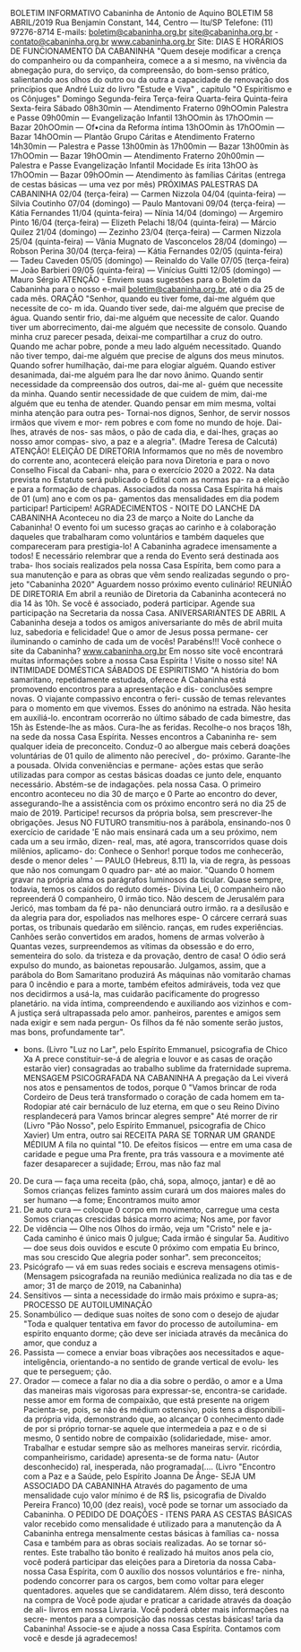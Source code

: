 BOLETIM INFORMATIVO 
Cabaninha de Antonio de Aquino 
BOLETIM 58 ABRIL/2019 
Rua Benjamin Constant, 144, Centro — Itu/SP 
Telefone: (11) 97276-8714 
E-mails: boletim@cabaninha.org.br 
site@cabaninha.org.br - contato@cabaninha.org.br 
www.cabaninha.org.br 
Site: 
DIAS E HORÁRIOS DE FUNCIONAMENTO DA CABANINHA 
"Quem deseje modificar a crença do companheiro 
ou da companheira, comece a a si 
mesmo, na vivência da abnegação pura, do 
serviço, da compreensão, do bom-senso prático, 
salientando aos olhos do outro ou da outra a 
capacidade de renovação dos princípios que 
André Luiz 
do livro "Estude e Viva" , 
capitulo "O Espiritismo e os Cônjuges" 
Domingo 
Segunda-feira 
Terça-feira 
Quarta-feira 
Quinta-feira 
Sexta-feira 
Sábado 
08h30min — Atendimento Fraterno 
09hOOmin Palestra e Passe 
09h00min — Evangelização Infantil 
13hOOmin às 17hOOmin — Bazar 
20hOOmin — Of•cina da Reforma íntima 
13hOOmin às 17hOOmin — Bazar 
14hOOmin — Plantão Grupo Cáritas 
e Atendimento Fraterno 
14h30min — Palestra e Passe 
13h00min às 17h00min — Bazar 
13h00min às 17hOOmin — Bazar 
19hOOmin — Atendimento Fraterno 
20h00min — Palestra e Passe 
Evangelização Infantil 
Mocidade Es írita 
13hOO às 17hOOmin — Bazar 
09hOOmin — Atendimento às famílias Cáritas 
(entrega de cestas básicas — uma vez por mês) 
PRÓXIMAS PALESTRAS DA CABANINHA 
02/04 (terça-feira) — Carmen Nizzola 
04/04 (quinta-feira) — Silvia Coutinho 
07/04 (domingo) — Paulo Mantovani 
09/04 (terça-feira) — Kátia Fernandes 
11/04 (quinta-feira) — Nínia 
14/04 (domingo) — Argemiro Pinto 
16/04 (terça-feira) — Elizeth Pelachi 
18/04 (quinta-feira) — Márcio Quilez 
21/04 (domingo) — Zezinho 
23/04 (terça-feira) — Carmen Nizzola 
25/04 (quinta-feira) — Vânia Mugnato de Vasconcelos 
28/04 (domingo) — Robson Perina 
30/04 (terça-feira) — Kátia Fernandes 
02/05 (quinta-feira) — Tadeu Caveden 
05/05 (domingo) — Reinaldo do Valle 
07/05 (terça-feira) — João Barbieri 
09/05 (quinta-feira) — Vinícius Guitti 
12/05 (domingo) — Mauro Sérgio 
ATENÇÃO - Enviem suas sugestões para o Boletim da Cabaninha para o 
nosso e-mail boletim@cabaninha.org.br, até o dia 25 de cada mês. 
ORAÇÃO 
"Senhor, quando eu tiver fome, dai-me alguém que necessite de co- 
m ida. 
Quando tiver sede, dai-me alguém que precise de água. 
Quando sentir frio, dai-me alguém que necessite de calor. 
Quando tiver um aborrecimento, dai-me alguém que necessite de 
consolo. 
Quando minha cruz parecer pesada, deixai-me compartilhar a cruz do 
outro. 
Quando me achar pobre, ponde a meu lado alguém necessitado. 
Quando não tiver tempo, dai-me alguém que precise de alguns dos 
meus minutos. 
Quando sofrer humilhação, dai-me para elogiar alguém. 
Quando estiver desanimada, dai-me alguém para lhe dar novo ânimo. 
Quando sentir necessidade da compreensão dos outros, dai-me al- 
guém que necessite da minha. 
Quando sentir necessidade de que cuidem de mim, dai-me alguém 
que eu tenha de atender. 
Quando pensar em mim mesma, voltai minha atenção para outra pes- 
Tornai-nos dignos, Senhor, de servir nossos irmãos que vivem e mor- 
rem pobres e com fome no mundo de hoje. Dai-lhes, através de nos- 
sas mãos, o pão de cada dia, e dai-lhes, graças ao nosso amor compas- 
sivo, a paz e a alegria". 
(Madre Teresa de Calcutá) 
ATENÇÃO! ELEIÇÃO DE DIRETORIA 
Informamos que no mês de novembro do corrente ano, acontecerá 
eleição para nova Diretoria e para o novo Conselho Fiscal da Cabani- 
nha, para o exercício 2020 a 2022. 
Na data prevista no Estatuto será publicado o Edital com as normas pa- 
ra a eleição e para a formação de chapas. 
Associados da nossa Casa Espírita há mais de 01 (um) ano e com os pa- 
gamentos das mensalidades em dia podem participar! 
Participem! 
AGRADECIMENTOS - NOITE DO LANCHE DA CABANINHA 
Aconteceu no dia 23 de março a Noite do Lanche da Cabaninha! O 
evento foi um sucesso graças ao carinho e à colaboração daqueles que 
trabalharam como voluntários e também daqueles que compareceram 
para prestigia-lo! A Cabaninha agradece imensamente a todos! 
E necessário relembrar que a renda do Evento será destinada aos traba- 
lhos sociais realizados pela nossa Casa Espírita, bem como para a sua 
manutenção e para as obras que vêm sendo realizadas segundo o pro- 
jeto "Cabaninha 2020" 
Aguardem nosso próximo evento culinário! 
REUNIÃO DE DIRETORIA 
Em abril a reunião de Diretoria da Cabaninha acontecerá no dia 14 às 
10h. Se você é associado, poderá participar. Agende sua participação 
na Secretaria da nossa Casa. 
ANIVERSARIANTES DE ABRIL 
A Cabaninha deseja a todos os amigos aniversariante do mês de abril 
muita luz, sabedoria e felicidade! Que o amor de Jesus possa permane- 
cer iluminando o caminho de cada um de vocês! Parabéns!!! 
Você conhece o site da Cabaninha? www.cabaninha.org.br 
Em nosso site você encontrará muitas informações sobre a nossa Casa 
Espírita ! Visite o nosso site! 
NA INTIMIDADE DOMÉSTICA 
SÁBADOS DE ESPIRITISMO 
"A história do bom samaritano, repetidamente estudada, oferece 
A Cabaninha está promovendo encontros para a apresentação e dis- 
conclusões sempre novas. O viajante compassivo encontra o feri- 
cussão de temas relevantes para o momento em que vivemos. Esses 
do anónimo na estrada. Não hesita em auxiliá-lo. 
encontram ocorrerão no último sábado de cada bimestre, das 15h às 
Estende-lhe as mãos. Cura-lhe as feridas. Recolhe-o nos braços 
18h, na sede da nossa Casa Espírita. Nesses encontros a Cabaninha re- 
sem qualquer ideia de preconceito. Conduz-0 ao albergue mais 
ceberá doações voluntárias de 01 quilo de alimento não perecível , do- 
próximo. Garante-lhe a pousada. Olvida conveniências e permane- 
ações estas que serão utilizadas para compor as cestas básicas doadas 
ce junto dele, enquanto necessário. Abstém-se de indagações. 
pela nossa Casa. O primeiro encontro aconteceu no dia 30 de março e 0 
Parte ao encontro do dever, assegurando-lhe a assistência com os 
próximo encontro será no dia 25 de maio de 2019. Participe! 
recursos da própria bolsa, sem prescrever-lhe obrigações. Jesus 
NO FUTURO 
transmitiu-nos à parábola, ensinando-nos 0 exercício de caridade 
'E não mais ensinará cada um a seu próximo, nem cada um a seu irmão, dizen- 
real, mas, até agora, transcorridos quase dois milênios, aplicamo- 
do: Conhece o Senhor! porque todos me conhecerão, desde o menor deles 
' — PAULO (Hebreus, 8.11) 
Ia, via de regra, às pessoas que não nos comungam 0 quadro par- 
até ao maior. 
"Quando 0 homem gravar na própria alma os parágrafos luminosos da 
ticular. Quase sempre, todavia, temos os caídos do reduto domés- 
Divina Lei, 0 companheiro não repreenderá 0 companheiro, 0 irmão 
tico. Não descem de Jerusalém para Jericó, mas tombam da fé pa- 
não denunciará outro irmão. 
ra a desilusão e da alegria para dor, espoliados nas melhores espe- 
O cárcere cerrará suas portas, os tribunais quedarão em silêncio. 
ranças, em rudes experiências. 
Canhões serão convertidos em arados, homens de armas volverão à 
Quantas vezes, surpreendemos as vítimas da obsessão e do erro, 
sementeira do solo. 
da tristeza e da provação, dentro de casa! 
O ódio será expulso do mundo, as baionetas repousarão. 
Julgamos, assim, que a parábola do Bom Samaritano produzirá 
As máquinas não vomitarão chamas para 0 incêndio e para a morte, 
também efeitos admiráveis, toda vez que nos decidirmos a usá-la, 
mas cuidarão pacificamente do progresso planetário. 
na vida íntima, compreendendo e auxiliando aos vizinhos e com- 
A justiça será ultrapassada pelo amor. 
panheiros, parentes e amigos sem nada exigir e sem nada pergun- 
Os filhos da fé não somente serão justos, mas bons, profundamente 
tar". 
- bons. 
(Livro "Luz no Lar", pelo Espírito Emmanuel, psicografia de Chico Xa 
A prece constituir-se-á de alegria e louvor e as casas de oração estarão 
vier) 
consagradas ao trabalho sublime da fraternidade suprema. 
MENSAGEM PSICOGRAFADA NA CABANINHA 
A pregação da Lei viverá nos atos e pensamentos de todos, porque 0 
"Vamos brincar de roda 
Cordeiro de Deus terá transformado o coração de cada homem em ta- 
Rodopiar até cair 
bernáculo de luz eterna, em que o seu Reino Divino resplandecerá para 
Vamos brincar alegres 
sempre" 
Até morrer de rir 
(Livro "Pão Nosso", pelo Espírito Emmanuel, psicografia de Chico Xavier) 
Um entra, outro sai 
RECEITA PARA SE TORNAR UM GRANDE MÉDIUM 
A fila no quintal 
"10. De efeitos físicos — entre em uma casa de caridade e pegue uma 
Pra frente, pra trás 
vassoura e a movimente até fazer desaparecer a sujidade; 
Errou, mas não faz mal 
20. De cura — faça uma receita (pão, chá, sopa, almoço, jantar) e dê ao 
Somos crianças felizes 
faminto assim curará um dos maiores males do ser humano —a fome; 
Encontramos muito amor 
30. De auto cura — coloque 0 corpo em movimento, carregue uma cesta 
Somos crianças crescidas 
básica morro acima; 
Nos ame, por favor 
40. De vidência — Olhe nos Olhos do irmão, veja um "Cristo" nele e ja- 
Cada caminho é único 
mais 0 julgue; 
Cada irmão é singular 
5a. Auditivo — doe seus dois ouvidos e escute 0 próximo com empatia 
Eu brinco, mas sou crescido 
Que alegria poder sonhar". 
sem preconceitos; 
60. Psicógrafo — vá em suas redes sociais e escreva mensagens otimis- 
(Mensagem psicografada na reunião mediúnica realizada no dia 
tas e de amor; 
31 de março de 2019, na Cabaninha) 
70. Sensitivos — sinta a necessidade do irmão mais próximo e supra-as; 
PROCESSO DE AUTOILUMINAÇÃO 
80. Sonambúlico — dedique suas noites de sono com o desejo de ajudar 
"Toda e qualquer tentativa em favor do processo de autoilumina- 
em espírito enquanto dorme; 
ção deve ser iniciada através da mecânica do amor, que conduz a 
90. Passista — comece a enviar boas vibrações aos necessitados e aque- 
inteligência, orientando-a no sentido de grande vertical de evolu- 
les que te perseguem; 
ção. 
100. Orador — comece a falar no dia a dia sobre o perdão, o amor e a 
Uma das maneiras mais vigorosas para expressar-se, encontra-se 
caridade. 
nesse amor em forma de compaixão, que está presente na origem 
Pacienta-se, pois, se não és médium ostensivo, pois tens a disponibili- 
da própria vida, demonstrando que, ao alcançar 0 conhecimento 
dade de por si próprio tornar-se aquele que intermedeia a paz e o 
de si mesmo, 0 sentido nobre de compaixão (solidariedade, mise- 
amor. Trabalhar e estudar sempre são as melhores maneiras servir. 
ricórdia, companheirismo, caridade) apresenta-se de forma natu- 
(Autor desconhecido) 
ral, inesperada, não programada(.... 
(Livro "Encontro com a Paz e a Saúde, pelo Espírito Joanna De Ânge- 
SEJA UM ASSOCIADO DA CABANINHA 
Através do pagamento de uma mensalidade cujo valor mínimo é de R$ 
lis, psicografia de Divaldo Pereira Franco) 
10,00 (dez reais), você pode se tornar um associado da Cabaninha. O 
PEDIDO DE DOAÇÕES - ITENS PARA AS CESTAS BÁSICAS 
valor recebido como mensalidade é utilizado para a manutenção da 
A Cabaninha entrega mensalmente cestas básicas à famílias ca- 
nossa Casa e também para as obras sociais realizadas. Ao se tornar só- 
rentes. Este trabalho tão bonito é realizado há muitos anos pela 
cio, você poderá participar das eleições para a Diretoria da nossa Caba- 
nossa Casa Espírita, com 0 auxílio dos nossos voluntários e fre- 
ninha, podendo concorrer para os cargos, bem como voltar para eleger 
quentadores. 
aqueles que se candidatarem. Além disso, terá desconto na compra de 
Você pode ajudar e praticar a caridade através da doação de ali- 
livros em nossa Livraria. Você poderá obter mais informações na secre- 
mentos para a composição das nossas cestas básicas! 
taria da Cabaninha! Associe-se e ajude a nossa Casa Espírita. 
Contamos com você e desde já agradecemos! 